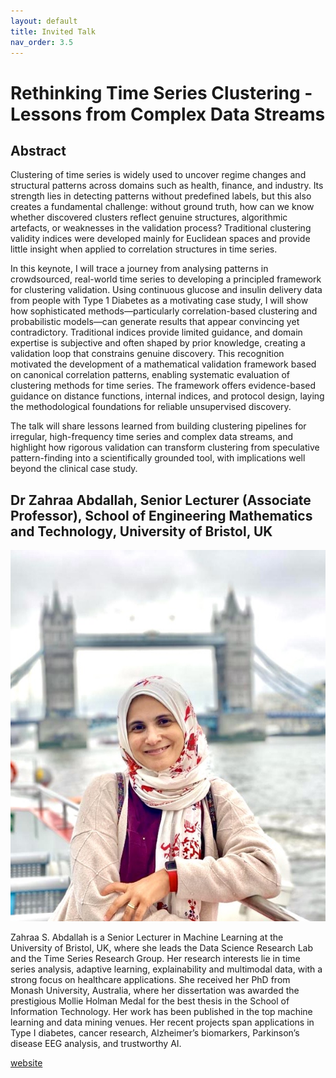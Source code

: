 ```yaml
---
layout: default
title: Invited Talk
nav_order: 3.5
---
```

# Rethinking Time Series Clustering - Lessons from Complex Data Streams

## Abstract
Clustering of time series is widely used to uncover regime changes and structural patterns across domains such as health, finance, and industry. Its strength lies in detecting patterns without predefined labels, but this also creates a fundamental challenge: without ground truth, how can we know whether discovered clusters reflect genuine structures, algorithmic artefacts, or weaknesses in the validation process? Traditional clustering validity indices were developed mainly for Euclidean spaces and provide little insight when applied to correlation structures in time series.

In this keynote, I will trace a journey from analysing patterns in crowdsourced, real-world time series to developing a principled framework for clustering validation. Using continuous glucose and insulin delivery data from people with Type 1 Diabetes as a motivating case study, I will show how sophisticated methods—particularly correlation-based clustering and probabilistic models—can generate results that appear convincing yet contradictory. Traditional indices provide limited guidance, and domain expertise is subjective and often shaped by prior knowledge, creating a validation loop that constrains genuine discovery. This recognition motivated the development of a mathematical validation framework based on canonical correlation patterns, enabling systematic evaluation of clustering methods for time series. The framework offers evidence-based guidance on distance functions, internal indices, and protocol design, laying the methodological foundations for reliable unsupervised discovery.

The talk will share lessons learned from building clustering pipelines for irregular, high-frequency time series and complex data streams, and highlight how rigorous validation can transform clustering from speculative pattern-finding into a scientifically grounded tool, with implications well beyond the clinical case study.

## Dr Zahraa Abdallah, Senior Lecturer (Associate Professor), School of Engineering Mathematics and Technology, University of Bristol, UK

![Zahraa Abdallah](<Profile_Photo_Zahraa.jpg>)

Zahraa S. Abdallah is a Senior Lecturer in Machine Learning at the University of Bristol, UK, where she leads the Data Science Research Lab and the Time Series Research Group. Her research interests lie in time series analysis, adaptive learning, explainability and multimodal data, with a strong focus on healthcare applications. She received her PhD from Monash University, Australia, where her dissertation was awarded the prestigious Mollie Holman Medal for the best thesis in the School of Information Technology. Her work has been published in the top machine learning and data mining venues. Her recent projects span applications in Type I diabetes, cancer research, Alzheimer’s biomarkers, Parkinson’s disease EEG analysis, and trustworthy AI.

[website](https://research-information.bris.ac.uk/en/persons/zahraa-s-abdallah)
